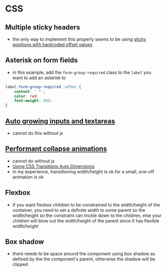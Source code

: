 # CSS

## Multiple sticky headers
- the only way to implement this properly seems to be using [sticky positions with hardcoded offset values](https://stackoverflow.com/questions/54689034/pure-css-multiple-stacked-position-sticky)

## Asterisk on form fields
- in this example, add the `form-group-required` class to the `label` you want to add an asterisk to
```css
label.form-group-required :after {
    content: ' *';
    color: red;
    font-weight: 800;
}
```

## [Auto growing inputs and textareas](https://css-tricks.com/auto-growing-inputs-textareas/)
- cannot do this without js

## [Performant collapse animations](https://css-tricks.com/performant-expandable-animations-building-keyframes-on-the-fly/)
- cannot do without js
- [Using CSS Transitions Auto Dimensions](https://css-tricks.com/using-css-transitions-auto-dimensions/)
- in my experience, transitioning width/height is ok for a small, one-off animation is ok

## Flexbox
- if you want flexbox children to be constrained to the width/height of the container, you need to set a definite width to some parent so the width/height so the constraint can trickle down to the children, else your children will blow out the width/height of the parent since it has flexible width/height

## Box shadow
- there needs to be space around the component using box shadow as defined by the the component's parent, otherwise the shadow will be clipped